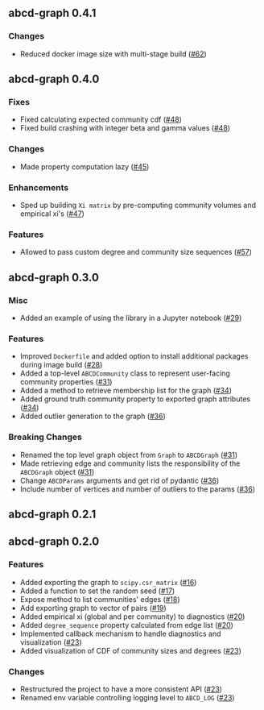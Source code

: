 ## abcd-graph 0.4.1

### Changes
- Reduced docker image size with multi-stage build ([#62](https://github.com/AleksanderWWW/abcd-graph/pull/62))


## abcd-graph 0.4.0

### Fixes
- Fixed calculating expected community cdf ([#48](https://github.com/AleksanderWWW/abcd-graph/pull/48))
- Fixed build crashing with integer beta and gamma values ([#48](https://github.com/AleksanderWWW/abcd-graph/pull/48))

### Changes
- Made property computation lazy ([#45](https://github.com/AleksanderWWW/abcd-graph/pull/45))

### Enhancements
- Sped up building `Xi matrix` by pre-computing community volumes and empirical xi's ([#47](https://github.com/AleksanderWWW/abcd-graph/pull/47))

### Features
- Allowed to pass custom degree and community size sequences ([#57](https://github.com/AleksanderWWW/abcd-graph/pull/57))


## abcd-graph 0.3.0

### Misc
- Added an example of using the library in a Jupyter notebook ([#29](https://github.com/AleksanderWWW/abcd-graph/pull/29))

### Features
- Improved `Dockerfile` and added option to install additional packages during image build ([#28](https://github.com/AleksanderWWW/abcd-graph/pull/28))
- Added a top-level `ABCDCommunity` class to represent user-facing community properties ([#31](https://github.com/AleksanderWWW/abcd-graph/pull/31))
- Added a method to retrieve membership list for the graph ([#34](https://github.com/AleksanderWWW/abcd-graph/pull/34))
- Added ground truth community property to exported graph attributes ([#34](https://github.com/AleksanderWWW/abcd-graph/pull/34))
- Added outlier generation to the graph ([#36](https://github.com/AleksanderWWW/abcd-graph/pull/36))

### Breaking Changes
- Renamed the top level graph object from `Graph` to `ABCDGraph` ([#31](https://github.com/AleksanderWWW/abcd-graph/pull/31))
- Made retrieving edge and community lists the responsibility of the `ABCDGraph` object ([#31](https://github.com/AleksanderWWW/abcd-graph/pull/31))
- Change `ABCDParams` arguments and get rid of pydantic ([#36](https://github.com/AleksanderWWW/abcd-graph/pull/36))
- Include number of vertices and number of outliers to the params ([#36](https://github.com/AleksanderWWW/abcd-graph/pull/36))


## abcd-graph 0.2.1


## abcd-graph 0.2.0

### Features
- Added exporting the graph to `scipy.csr_matrix` ([#16](https://github.com/AleksanderWWW/abcd-graph/pull/16))
- Added a function to set the random seed ([#17](https://github.com/AleksanderWWW/abcd-graph/pull/17))
- Expose method to list communities' edges ([#18](https://github.com/AleksanderWWW/abcd-graph/pull/18))
- Add exporting graph to vector of pairs ([#19](https://github.com/AleksanderWWW/abcd-graph/pull/19))
- Added empirical xi (global and per community) to diagnostics ([#20](https://github.com/AleksanderWWW/abcd-graph/pull/20))
- Added `degree_sequence` property calculated from edge list ([#20](https://github.com/AleksanderWWW/abcd-graph/pull/20))
- Implemented callback mechanism to handle diagnostics and visualization ([#23](https://github.com/AleksanderWWW/abcd-graph/pull/23))
- Added visualization of CDF of community sizes and degrees ([#23](https://github.com/AleksanderWWW/abcd-graph/pull/23))

### Changes
- Restructured the project to have a more consistent API ([#23](https://github.com/AleksanderWWW/abcd-graph/pull/23))
- Renamed env variable controlling logging level to `ABCD_LOG` ([#23](https://github.com/AleksanderWWW/abcd-graph/pull/23))
